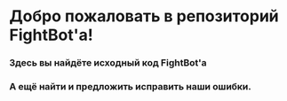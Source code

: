# Добро пожаловать в репозиторий FightBot'а!
### Здесь вы найдёте исходный код FightBot'а
### А ещё найти и предложить исправить наши ошибки.